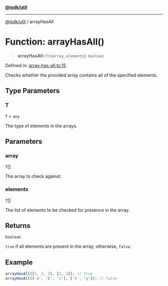 [**@isdk/util**](../README.md)

***

[@isdk/util](../globals.md) / arrayHasAll

# Function: arrayHasAll()

> **arrayHasAll**\<`T`\>(`array`, `elements`): `boolean`

Defined in: [array-has-all.ts:15](https://github.com/isdk/util.js/blob/e52ad0627fc33dea09d8db6ef431d619770364c0/src/array-has-all.ts#L15)

Checks whether the provided array contains all of the specified elements.

## Type Parameters

### T

`T` = `any`

The type of elements in the arrays.

## Parameters

### array

`T`[]

The array to check against.

### elements

`T`[]

The list of elements to be checked for presence in the array.

## Returns

`boolean`

`true` if all elements are present in the array; otherwise, `false`.

## Example

```ts
arrayHasAll([1, 2, 3], [2, 3]); // true
arrayHasAll(['a', 'b', 'c'], ['x', 'y']); // false
```
